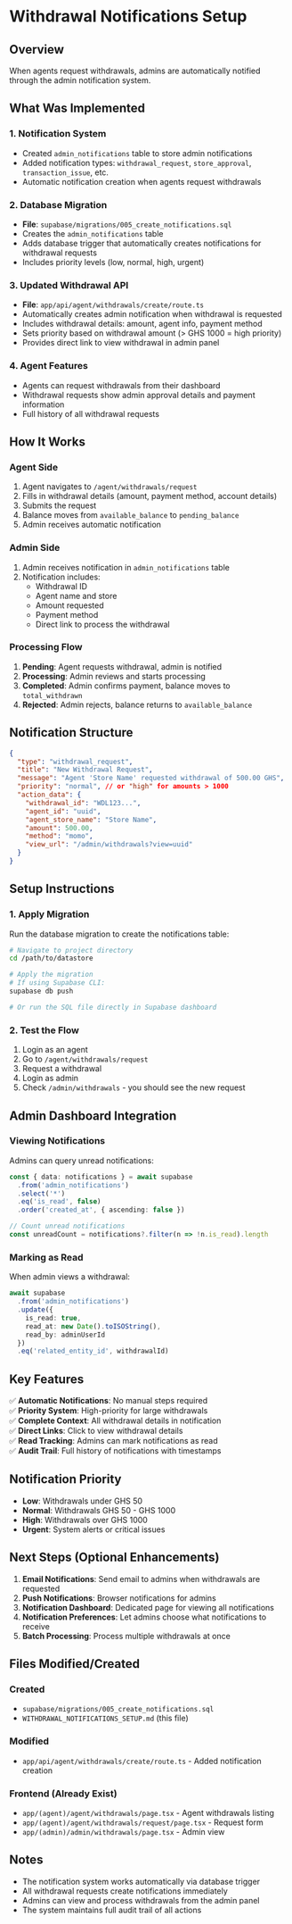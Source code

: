 # Withdrawal Notifications Setup

## Overview
When agents request withdrawals, admins are automatically notified through the admin notification system.

## What Was Implemented

### 1. Notification System
- Created `admin_notifications` table to store admin notifications
- Added notification types: `withdrawal_request`, `store_approval`, `transaction_issue`, etc.
- Automatic notification creation when agents request withdrawals

### 2. Database Migration
- **File**: `supabase/migrations/005_create_notifications.sql`
- Creates the `admin_notifications` table
- Adds database trigger that automatically creates notifications for withdrawal requests
- Includes priority levels (low, normal, high, urgent)

### 3. Updated Withdrawal API
- **File**: `app/api/agent/withdrawals/create/route.ts`
- Automatically creates admin notification when withdrawal is requested
- Includes withdrawal details: amount, agent info, payment method
- Sets priority based on withdrawal amount (> GHS 1000 = high priority)
- Provides direct link to view withdrawal in admin panel

### 4. Agent Features
- Agents can request withdrawals from their dashboard
- Withdrawal requests show admin approval details and payment information
- Full history of all withdrawal requests

## How It Works

### Agent Side
1. Agent navigates to `/agent/withdrawals/request`
2. Fills in withdrawal details (amount, payment method, account details)
3. Submits the request
4. Balance moves from `available_balance` to `pending_balance`
5. Admin receives automatic notification

### Admin Side
1. Admin receives notification in `admin_notifications` table
2. Notification includes:
   - Withdrawal ID
   - Agent name and store
   - Amount requested
   - Payment method
   - Direct link to process the withdrawal

### Processing Flow
1. **Pending**: Agent requests withdrawal, admin is notified
2. **Processing**: Admin reviews and starts processing
3. **Completed**: Admin confirms payment, balance moves to `total_withdrawn`
4. **Rejected**: Admin rejects, balance returns to `available_balance`

## Notification Structure

```json
{
  "type": "withdrawal_request",
  "title": "New Withdrawal Request",
  "message": "Agent 'Store Name' requested withdrawal of 500.00 GHS",
  "priority": "normal", // or "high" for amounts > 1000
  "action_data": {
    "withdrawal_id": "WDL123...",
    "agent_id": "uuid",
    "agent_store_name": "Store Name",
    "amount": 500.00,
    "method": "momo",
    "view_url": "/admin/withdrawals?view=uuid"
  }
}
```

## Setup Instructions

### 1. Apply Migration
Run the database migration to create the notifications table:

```bash
# Navigate to project directory
cd /path/to/datastore

# Apply the migration
# If using Supabase CLI:
supabase db push

# Or run the SQL file directly in Supabase dashboard
```

### 2. Test the Flow
1. Login as an agent
2. Go to `/agent/withdrawals/request`
3. Request a withdrawal
4. Login as admin
5. Check `/admin/withdrawals` - you should see the new request

## Admin Dashboard Integration

### Viewing Notifications
Admins can query unread notifications:

```typescript
const { data: notifications } = await supabase
  .from('admin_notifications')
  .select('*')
  .eq('is_read', false)
  .order('created_at', { ascending: false })

// Count unread notifications
const unreadCount = notifications?.filter(n => !n.is_read).length
```

### Marking as Read
When admin views a withdrawal:

```typescript
await supabase
  .from('admin_notifications')
  .update({ 
    is_read: true, 
    read_at: new Date().toISOString(),
    read_by: adminUserId 
  })
  .eq('related_entity_id', withdrawalId)
```

## Key Features

✅ **Automatic Notifications**: No manual steps required  
✅ **Priority System**: High-priority for large withdrawals  
✅ **Complete Context**: All withdrawal details in notification  
✅ **Direct Links**: Click to view withdrawal details  
✅ **Read Tracking**: Admins can mark notifications as read  
✅ **Audit Trail**: Full history of notifications with timestamps

## Notification Priority

- **Low**: Withdrawals under GHS 50
- **Normal**: Withdrawals GHS 50 - GHS 1000
- **High**: Withdrawals over GHS 1000
- **Urgent**: System alerts or critical issues

## Next Steps (Optional Enhancements)

1. **Email Notifications**: Send email to admins when withdrawals are requested
2. **Push Notifications**: Browser notifications for admins
3. **Notification Dashboard**: Dedicated page for viewing all notifications
4. **Notification Preferences**: Let admins choose what notifications to receive
5. **Batch Processing**: Process multiple withdrawals at once

## Files Modified/Created

### Created
- `supabase/migrations/005_create_notifications.sql`
- `WITHDRAWAL_NOTIFICATIONS_SETUP.md` (this file)

### Modified
- `app/api/agent/withdrawals/create/route.ts` - Added notification creation

### Frontend (Already Exist)
- `app/(agent)/agent/withdrawals/page.tsx` - Agent withdrawals listing
- `app/(agent)/agent/withdrawals/request/page.tsx` - Request form
- `app/(admin)/admin/withdrawals/page.tsx` - Admin view

## Notes

- The notification system works automatically via database trigger
- All withdrawal requests create notifications immediately
- Admins can view and process withdrawals from the admin panel
- The system maintains full audit trail of all actions

